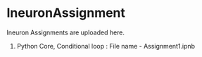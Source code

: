# IneuronAssignment
Ineuron Assignments are uploaded here.

1. Python Core, Conditional loop : File name - Assignment1.ipnb
